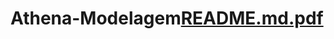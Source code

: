 # Athena-Modelagem[README.md.pdf](https://github.com/tazoparatazo/Athena-Modelagem/files/9805892/README.md.pdf)
